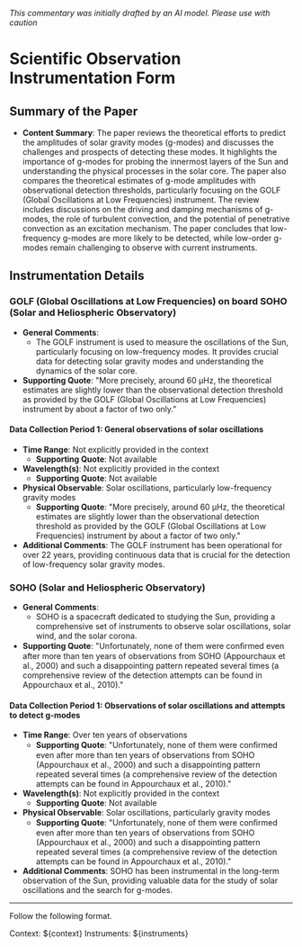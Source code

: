 _This commentary was initially drafted by an AI model. Please use with caution_

# Scientific Observation Instrumentation Form

## Summary of the Paper
- **Content Summary**: The paper reviews the theoretical efforts to predict the amplitudes of solar gravity modes (g-modes) and discusses the challenges and prospects of detecting these modes. It highlights the importance of g-modes for probing the innermost layers of the Sun and understanding the physical processes in the solar core. The paper also compares the theoretical estimates of g-mode amplitudes with observational detection thresholds, particularly focusing on the GOLF (Global Oscillations at Low Frequencies) instrument. The review includes discussions on the driving and damping mechanisms of g-modes, the role of turbulent convection, and the potential of penetrative convection as an excitation mechanism. The paper concludes that low-frequency g-modes are more likely to be detected, while low-order g-modes remain challenging to observe with current instruments.

## Instrumentation Details

### GOLF (Global Oscillations at Low Frequencies) on board SOHO (Solar and Heliospheric Observatory)
- **General Comments**:
   - The GOLF instrument is used to measure the oscillations of the Sun, particularly focusing on low-frequency modes. It provides crucial data for detecting solar gravity modes and understanding the dynamics of the solar core.
- **Supporting Quote**: "More precisely, around 60 µHz, the theoretical estimates are slightly lower than the observational detection threshold as provided by the GOLF (Global Oscillations at Low Frequencies) instrument by about a factor of two only."

#### Data Collection Period 1: General observations of solar oscillations
- **Time Range**: Not explicitly provided in the context
   - **Supporting Quote**: Not available
- **Wavelength(s)**: Not explicitly provided in the context
   - **Supporting Quote**: Not available
- **Physical Observable**: Solar oscillations, particularly low-frequency gravity modes
   - **Supporting Quote**: "More precisely, around 60 µHz, the theoretical estimates are slightly lower than the observational detection threshold as provided by the GOLF (Global Oscillations at Low Frequencies) instrument by about a factor of two only."
- **Additional Comments**: The GOLF instrument has been operational for over 22 years, providing continuous data that is crucial for the detection of low-frequency solar gravity modes.

### SOHO (Solar and Heliospheric Observatory)
- **General Comments**:
   - SOHO is a spacecraft dedicated to studying the Sun, providing a comprehensive set of instruments to observe solar oscillations, solar wind, and the solar corona.
- **Supporting Quote**: "Unfortunately, none of them were conﬁrmed even after more than ten years of observations from SOHO (Appourchaux et al., 2000) and such a disappointing pattern repeated several times (a comprehensive review of the detection attempts can be found in Appourchaux et al., 2010)."

#### Data Collection Period 1: Observations of solar oscillations and attempts to detect g-modes
- **Time Range**: Over ten years of observations
   - **Supporting Quote**: "Unfortunately, none of them were conﬁrmed even after more than ten years of observations from SOHO (Appourchaux et al., 2000) and such a disappointing pattern repeated several times (a comprehensive review of the detection attempts can be found in Appourchaux et al., 2010)."
- **Wavelength(s)**: Not explicitly provided in the context
   - **Supporting Quote**: Not available
- **Physical Observable**: Solar oscillations, particularly gravity modes
   - **Supporting Quote**: "Unfortunately, none of them were conﬁrmed even after more than ten years of observations from SOHO (Appourchaux et al., 2000) and such a disappointing pattern repeated several times (a comprehensive review of the detection attempts can be found in Appourchaux et al., 2010)."
- **Additional Comments**: SOHO has been instrumental in the long-term observation of the Sun, providing valuable data for the study of solar oscillations and the search for g-modes.

---

Follow the following format.

Context: ${context}
Instruments: ${instruments}
